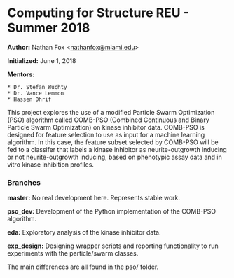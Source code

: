 # Computing for Structure REU - Summer 2018

**Author:** Nathan Fox \<nathanfox@miami.edu\>

**Initialized:** June 1, 2018

**Mentors:**

    * Dr. Stefan Wuchty
    * Dr. Vance Lemmon
    * Hassen Dhrif

This project explores the use of a modified Particle Swarm Optimization (PSO)
algorithm called COMB-PSO (Combined Continuous and Binary Particle Swarm
Optimization) on kinase inhibitor data. COMB-PSO is designed for feature
selection to use as input for a machine learning algorithm. In this case,
the feature subset selected by COMB-PSO will be fed to a classifer that labels
a kinase inhibitor as neurite-outgrowth inducing or not neurite-outgrowth
inducing, based on phenotypic assay data and in vitro kinase inhibition profiles.

### Branches
**master:** No real development here. Represents stable work.

**pso\_dev:** Development of the Python implementation of the COMB-PSO algorithm.

**eda:** Exploratory analysis of the kinase inhibitor data.

**exp\_design:** Designing wrapper scripts and reporting functionality to run
                 experiments with the particle/swarm classes.

The main differences are all found in the pso/ folder.
